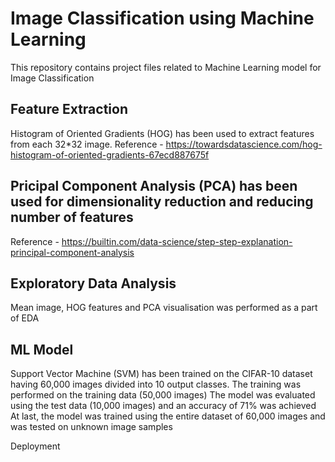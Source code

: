 # Image Classification using Machine Learning

This repository contains project files related to Machine Learning model for Image Classification 

## Feature Extraction
Histogram of Oriented Gradients (HOG) has been used to extract features from each 32*32 image.
Reference - https://towardsdatascience.com/hog-histogram-of-oriented-gradients-67ecd887675f

## Pricipal Component Analysis (PCA) has been used for dimensionality reduction and reducing number of features
Reference - https://builtin.com/data-science/step-step-explanation-principal-component-analysis

## Exploratory Data Analysis
Mean image, HOG features and PCA visualisation was performed as a part of EDA

## ML Model
Support Vector Machine (SVM) has been trained on the CIFAR-10 dataset having 60,000 images divided into 10 output classes.
The training was performed on the training data (50,000 images)
The model was evaluated using the test data (10,000 images) and an accuracy of 71% was achieved
At last, the model was trained using the entire dataset of 60,000 images and was tested on unknown image samples

Deployment
